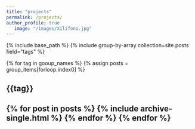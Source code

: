 ```yaml
---
title: "projects"
permalink: /projects/
author_profile: true
   image: "/images/Xilifono.jpg"
---
```


{% include base_path %}
{% include group-by-array collection=site.posts field="tags" %}

{% for tag in gooup_names %}
{% assign posts = group_items[forloop.index0] %}

   <h2 id="{{tag | slugify}}" class="archive__subtitle">{{tag}}<h2/>
	{% for post in posts %}
		{% include archive-single.html %}
   {% endfor %}
{% endfor %}
